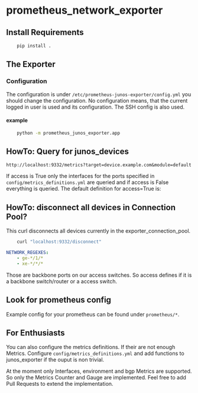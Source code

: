# prometheus_network_exporter

## Install Requirements

```bash
    pip install .
```

## The Exporter

### Configuration

The configuration is under `/etc/prometheus-junos-exporter/config.yml` you should change the configuration.
No configuration means, that the current logged in user is used and its configuration.
The SSH config is also used.

#### example

```bash
    python -m prometheus_junos_exporter.app
```

## HowTo: Query for junos_devices

    http://localhost:9332/metrics?target=device.example.com&module=default

If access is True only the interfaces for the ports specified in
`config/metrics_definitions.yml` are queried and if access is False everything is queried.
The default definition for access=True is:

## HowTo: disconnect all devices in Connection Pool?

This curl disconnects all devices currently in the exporter_connection_pool.

```bash
    curl "localhost:9332/disconnect"
```


```yml
NETWORK_REGEXES:
    - ge-*/1/*
    - xe-*/*/*
```

Those are backbone ports on our access switches. So access defines if it is a backbone switch/router or a access switch.

## Look for prometheus config

Example config for your prometheus can be found under `prometheus/*`.

## For Enthusiasts

You can also configure the metrics definitions.
If their are not enough Metrics.
Configure `config/metrics_definitions.yml` and add functions to junos_exporter if the ouput is non trivial.

At the moment only Interfaces, environment and bgp Metrics are supported.
So only the Metrics Counter and Gauge are implemented.
Feel free to add Pull Requests to extend the implementation.
